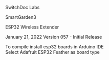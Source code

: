 
SwitchDoc Labs

SmartGarden3

ESP32 Wireless Extender

January 21, 2022 Version 057 - Initial Release

To compile install esp32 boards in Arduino IDE<BR>
Select Adafruit ESP32 Feather as board type<BR>


